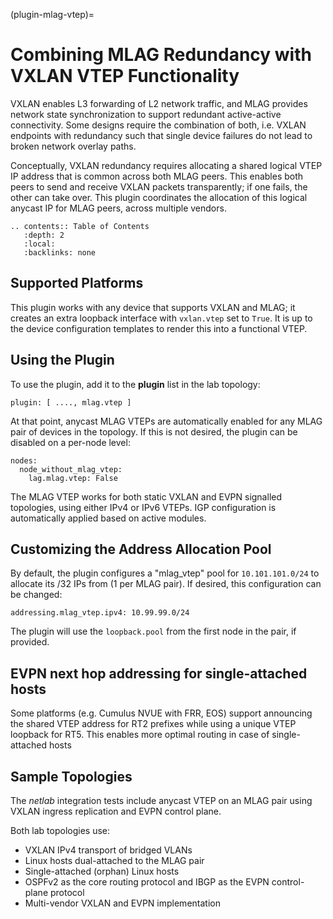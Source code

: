 (plugin-mlag-vtep)=
# Combining MLAG Redundancy with VXLAN VTEP Functionality

VXLAN enables L3 forwarding of L2 network traffic, and MLAG provides network state synchronization to support redundant active-active connectivity. Some designs require the combination of both, i.e. VXLAN endpoints with redundancy such that single device failures do not lead to broken network overlay paths.

Conceptually, VXLAN redundancy requires allocating a shared logical VTEP IP address that is common across both MLAG peers. This enables both peers to send and receive VXLAN packets transparently; if one fails, the other can take over. This plugin coordinates the allocation of this logical anycast IP for MLAG peers, across multiple vendors.

```eval_rst
.. contents:: Table of Contents
   :depth: 2
   :local:
   :backlinks: none
```

## Supported Platforms

This plugin works with any device that supports VXLAN and MLAG; it creates an extra loopback interface with 
`vxlan.vtep` set to `True`. It is up to the device configuration templates to render this into a functional VTEP.

## Using the Plugin

To use the plugin, add it to the **plugin** list in the lab topology:

```
plugin: [ ...., mlag.vtep ]
```

At that point, anycast MLAG VTEPs are automatically enabled for any MLAG pair of devices in the topology. If this is not desired, the plugin can be disabled on a per-node level:

```
nodes:
  node_without_mlag_vtep:
    lag.mlag.vtep: False
```

The MLAG VTEP works for both static VXLAN and EVPN signalled topologies, using either IPv4 or IPv6 VTEPs. IGP configuration is automatically applied based on active modules.

## Customizing the Address Allocation Pool

By default, the plugin configures a "mlag_vtep" pool for `10.101.101.0/24` to allocate its /32 IPs from (1 per MLAG pair). If desired, this configuration can be changed:
```
addressing.mlag_vtep.ipv4: 10.99.99.0/24
```
The plugin will use the `loopback.pool` from the first node in the pair, if provided.

## EVPN next hop addressing for single-attached hosts

Some platforms (e.g. Cumulus NVUE with FRR, EOS) support announcing the shared VTEP address for RT2 prefixes while using a unique VTEP loopback for RT5. This enables more optimal
routing in case of single-attached hosts

## Sample Topologies

The _netlab_ integration tests include anycast VTEP on an MLAG pair using VXLAN ingress replication and EVPN control plane. 

Both lab topologies use:

* VXLAN IPv4 transport of bridged VLANs
* Linux hosts dual-attached to the MLAG pair
* Single-attached (orphan) Linux hosts
* OSPFv2 as the core routing protocol and IBGP as the EVPN control-plane protocol
* Multi-vendor VXLAN and EVPN implementation

